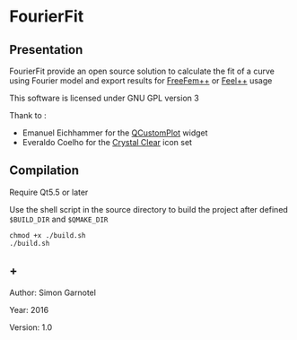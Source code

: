 # FourierFit


## Presentation

FourierFit provide an open source solution to calculate the fit of a curve using Fourier model and export results for [FreeFem++](http://www.freefem.org/) or [Feel++](http://www.feelpp.org/) usage

This software is licensed under GNU GPL version 3

Thank to :
* Emanuel Eichhammer for the [QCustomPlot](http://www.qcustomplot.com/) widget
* Everaldo Coelho for the [Crystal Clear](https://commons.wikimedia.org/wiki/Crystal_Clear) icon set


## Compilation

Require Qt5.5 or later

Use the shell script in the source directory to build the project after defined `$BUILD_DIR` and `$QMAKE_DIR`

	chmod +x ./build.sh
	./build.sh


## +

Author: Simon Garnotel

Year: 2016

Version: 1.0




